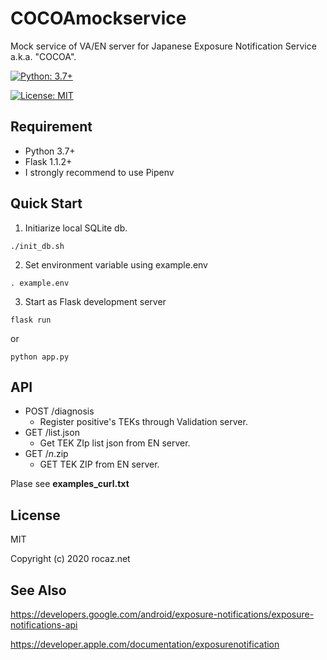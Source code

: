 # COCOAmockservice

Mock service of VA/EN server for Japanese Exposure Notification Service a.k.a. "COCOA".

[![Python: 3.7+](https://img.shields.io/badge/Python-3.7+-4584b6.svg?style=popout&logo=python)](https://www.python.org/)

[![License: MIT](https://img.shields.io/badge/License-MIT-yellow.svg)](https://opensource.org/licenses/MIT)

## Requirement

- Python 3.7+
- Flask 1.1.2+
- I strongly recommend to use Pipenv

## Quick Start

1. Initiarize local SQLite db.

```
./init_db.sh
```

2. Set environment variable using example.env

```
. example.env
```

3. Start as Flask development server

```
flask run
```
or
```
python app.py
```

## API

- POST /diagnosis
  - Register positive's TEKs through Validation server.
- GET /list.json
  - Get TEK ZIp list json from EN server.
- GET /_n_.zip
  - GET TEK ZIP from EN server.

Plase see **examples_curl.txt**


## License

MIT

Copyright (c) 2020 rocaz.net

## See Also

https://developers.google.com/android/exposure-notifications/exposure-notifications-api

https://developer.apple.com/documentation/exposurenotification